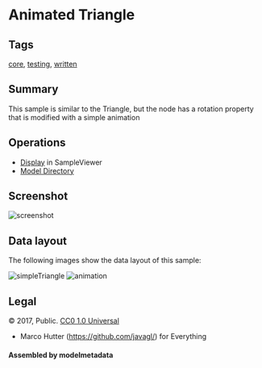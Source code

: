 # Animated Triangle

## Tags

[core](../Models-core.md), [testing](../Models-testing.md), [written](../Models-written.md)

## Summary

This sample is similar to the Triangle, but the node has a rotation property that is modified with a simple animation

## Operations

* [Display](https://github.khronos.org/glTF-Sample-Viewer-Release/?model=https://raw.GithubUserContent.com/KhronosGroup/glTF-Sample-Assets/main/./Models/AnimatedTriangle/glTF/AnimatedTriangle.gltf) in SampleViewer
* [Model Directory](./)

## Screenshot

![screenshot](screenshot/screenshot.gif)

## Data layout

The following images show the data layout of this sample:

![simpleTriangle](screenshot/simpleTriangle.png)
![animation](screenshot/animation.png)

## Legal

&copy; 2017, Public. [CC0 1.0 Universal](https://creativecommons.org/publicdomain/zero/1.0/legalcode)

 - Marco Hutter (https://github.com/javagl/) for Everything

#### Assembled by modelmetadata